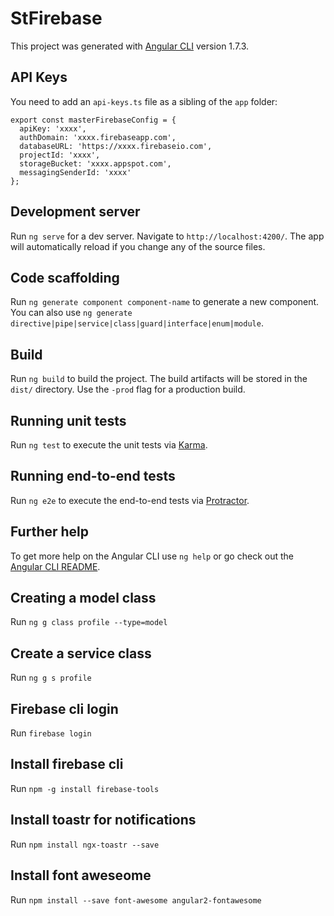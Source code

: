 # StFirebase

This project was generated with [Angular CLI](https://github.com/angular/angular-cli) version 1.7.3.

## API Keys
You need to add an `api-keys.ts` file as a sibling of the `app` folder:
```
export const masterFirebaseConfig = {
  apiKey: 'xxxx',
  authDomain: 'xxxx.firebaseapp.com',
  databaseURL: 'https://xxxx.firebaseio.com',
  projectId: 'xxxx',
  storageBucket: 'xxxx.appspot.com',
  messagingSenderId: 'xxxx'
};
```

## Development server

Run `ng serve` for a dev server. Navigate to `http://localhost:4200/`. The app will automatically reload if you change any of the source files.

## Code scaffolding

Run `ng generate component component-name` to generate a new component. You can also use `ng generate directive|pipe|service|class|guard|interface|enum|module`.

## Build

Run `ng build` to build the project. The build artifacts will be stored in the `dist/` directory. Use the `-prod` flag for a production build.

## Running unit tests

Run `ng test` to execute the unit tests via [Karma](https://karma-runner.github.io).

## Running end-to-end tests

Run `ng e2e` to execute the end-to-end tests via [Protractor](http://www.protractortest.org/).

## Further help

To get more help on the Angular CLI use `ng help` or go check out the [Angular CLI README](https://github.com/angular/angular-cli/blob/master/README.md).

## Creating a model class
Run `ng g class profile --type=model`

## Create a service class
Run `ng g s profile`

## Firebase cli login
Run `firebase login`

## Install firebase cli
Run `npm -g install firebase-tools`

## Install toastr for notifications
Run `npm install ngx-toastr --save`

## Install font aweseome
Run `npm install --save font-awesome angular2-fontawesome`
